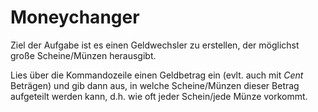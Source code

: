 # Moneychanger
Ziel der Aufgabe ist es einen Geldwechsler zu erstellen, der möglichst große Scheine/Münzen herausgibt.

Lies über die Kommandozeile einen Geldbetrag ein (evlt. auch mit *Cent* Beträgen) und gib dann aus, in welche Scheine/Münzen dieser Betrag aufgeteilt werden kann, d.h. wie oft jeder Schein/jede Münze vorkommt.
